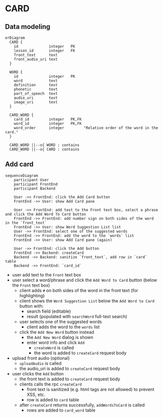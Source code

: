 # CARD

## Data modeling

```mermaid
erDiagram
  CARD {
    id              integer   PK
    lesson_id       integer   FK
    front_text      text
    front_audio_uri text
  }

  WORD {
    id              integer   PK
    word            text
    definition      text
    phonetic        text
    part_of_speech  text
    audio_uri       text
    image_uri       text
  }

  CARD_WORD {
    card_id         integer   PK,FK
    word_id         integer   PK,FK
    word_order      integer         "Relative order of the word in the card."
  }

  CARD_WORD ||--o{ WORD : contains
  CARD_WORD ||--o{ CARD : contains
```

## Add card

```mermaid
sequenceDiagram
    participant User
    participant FrontEnd
    participant Backend

    User ->> FrontEnd: click the Add Card button
    FrontEnd ->> User: show Add Card pane

    User ->> FrontEnd: add text to the Front text box, select a phrase and click the Add Word To Card button
    FrontEnd ->> FrontEnd: add number sign on both sides of the word in the `front_text`
    FrontEnd ->> User: show Word Suggestion List list
    User ->> FrontEnd: select one of the suggested words
    FrontEnd ->> FrontEnd: add the word to the `words` list
    FrontEnd ->> User: show Add Card pane (again)

    User ->> FrontEnd: click the Add button
    FrontEnd ->> Backend: createCard
    Backend ->> Backend: sanitize `front_text`, add row in `card` table
    Backend ->> FrontEnd: `card_id`

```

- user add text to the `Front` text box
- user select a word/phrase and click the `Add Word to Card` button (below the `Front` text box)
  - client adds `#` on both sides of the word in the front text (for highlighting)
  - client shows the `Word Suggestion List` below the `Add Word to Card` button with:
    - search field (editable)
    - result (populated with `searchWord` full-text search)
  - user selects one of the suggested words
    - client adds the word to the `words` list
  - click the `Add New Word` button instead
    - the `Add New Word` dialog is shown
    - enter word info and click `Add`
      - `createWord` is called
      - the word is added to `createCard` request body
- upload front audio (optional)
  - `uploadAudio` is called
  - the audio_uri is added to `createCard` request body
- user clicks the `Add` button
  - the front text is added to `createCard` request body
  - clients calls the rpc `createCard`
    - front text is sanitized (e.g. html tags are not allowed) to prevent XSS, etc.
    - row is added to `card` table
  - after `createCard` returns successfully, `addWordsToCard` is called
    - rows are added to `card_word` table
